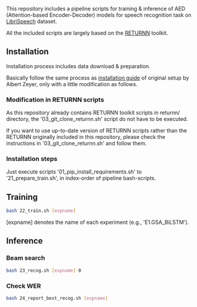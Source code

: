 This repository includes a pipeline scripts for training & inference of AED (Attention-based Encoder-Decoder) models for speech recognition task on [LibriSpeech](http://www.openslr.org/12/) dataset.

All the included scripts are largely based on the [RETURNN](https://github.com/rwth-i6/returnn) toolkit.

## Installation
Installation process includes data download & preparation.

Basically follow the same process as [installation guide](https://github.com/rwth-i6/returnn-experiments/tree/master/2018-asr-attention/librispeech/full-setup-attention) of original setup by Albert Zeyer,
only with a little modification as follows. 

### Modification in RETURNN scripts
As this repository already contains RETURNN toolkit scripts in returnn/ directory, 
the '03_git_clone_returnn.sh' script do not have to be executed.

If you want to use up-to-date version of RETURNN scripts rather than the RETURNN originally included in this repository,
please check the instructions in '03_git_clone_returnn.sh' and follow them.  

### Installation steps
Just execute scripts '01_pip_install_requirements.sh' to '21_prepare_train.sh', in index-order of pipeline bash-scripts. 


## Training
```bash
bash 22_train.sh [expname]
```
[expname] denotes the name of each experiment (e.g., 'E1.GSA_BiLSTM').

## Inference

### Beam search
```bash
bash 23_recog.sh [expname] 0
```

### Check WER
```bash
bash 24_report_best_recog.sh [expname]
```


